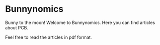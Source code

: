 # Bunnynomics
Bunny to the moon!
Welcome to Bunnynomics. Here you can find articles about PCB.

Feel free to read the articles in pdf format.
